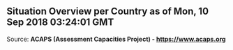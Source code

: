 ## Situation Overview per Country as of Mon, 10 Sep 2018 03:24:01 GMT

Source: **ACAPS (Assessment Capacities Project) - https://www.acaps.org**
